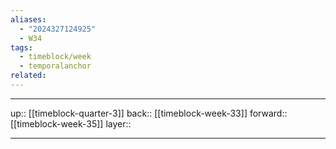 ```yaml
---
aliases:
  - "2024327124925"
  - W34
tags:
  - timeblock/week
  - temporalanchor
related:
---
```




***

up:: [[timeblock-quarter-3]]
back:: [[timeblock-week-33]]
forward:: [[timeblock-week-35]]
layer:: 

***

